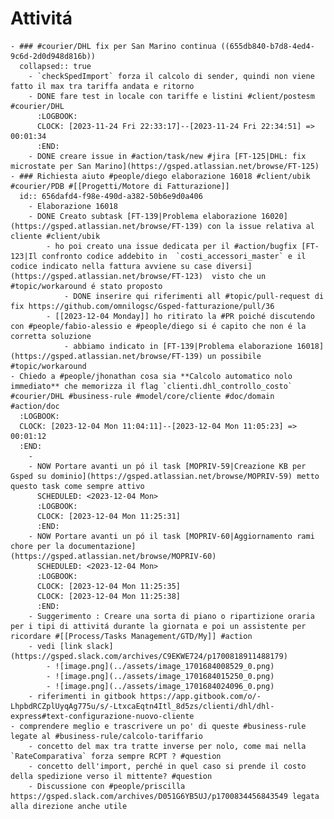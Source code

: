 # Attivitá
	- ### #courier/DHL fix per San Marino continua ((655db840-b7d8-4ed4-9c6d-2d0d948d816b))
	  collapsed:: true
		- `checkSpedImport` forza il calcolo di sender, quindi non viene fatto il max tra tariffa andata e ritorno
		- DONE fare test in locale con tariffe e listini #client/postesm #courier/DHL
		  :LOGBOOK:
		  CLOCK: [2023-11-24 Fri 22:33:17]--[2023-11-24 Fri 22:34:51] =>  00:01:34
		  :END:
		- DONE creare issue in #action/task/new #jira [FT-125|DHL: fix microstate per San Marino](https://gsped.atlassian.net/browse/FT-125)
	- ### Richiesta aiuto #people/diego elaborazione 16018 #client/ubik #courier/PDB #[[Progetti/Motore di Fatturazione]]
	  id:: 656dafd4-f98e-490d-a382-50b6e9d0a406
		- Elaborazione 16018
		- DONE Creato subtask [FT-139|Problema elaborazione 16020](https://gsped.atlassian.net/browse/FT-139) con la issue relativa al cliente #client/ubik
			- ho poi creato una issue dedicata per il #action/bugfix [FT-123|Il confronto codice addebito in  `costi_accessori_master` e il codice indicato nella fattura avviene su case diversi](https://gsped.atlassian.net/browse/FT-123)  visto che un #topic/workaround é stato proposto
				- DONE inserire qui riferimenti all #topic/pull-request di fix https://github.com/omnilogsc/Gsped-fatturazione/pull/36
			- [[2023-12-04 Monday]] ho ritirato la #PR poiché discutendo con #people/fabio-alessio e #people/diego si é capito che non é la corretta soluzione
				- abbiamo indicato in [FT-139|Problema elaborazione 16018](https://gsped.atlassian.net/browse/FT-139) un possibile #topic/workaround
	- Chiedo a #people/jhonathan cosa sia **Calcolo automatico nolo immediato** che memorizza il flag `clienti.dhl_controllo_costo` #courier/DHL #business-rule #model/core/cliente #doc/domain #action/doc
	  :LOGBOOK:
	  CLOCK: [2023-12-04 Mon 11:04:11]--[2023-12-04 Mon 11:05:23] =>  00:01:12
	  :END:
		-
		- NOW Portare avanti un pó il task [MOPRIV-59|Creazione KB per Gsped su dominio](https://gsped.atlassian.net/browse/MOPRIV-59) metto questo task come sempre attivo
		  SCHEDULED: <2023-12-04 Mon>
		  :LOGBOOK:
		  CLOCK: [2023-12-04 Mon 11:25:31]
		  :END:
		- NOW Portare avanti un pó il task [MOPRIV-60|Aggiornamento rami chore per la documentazione](https://gsped.atlassian.net/browse/MOPRIV-60)
		  SCHEDULED: <2023-12-04 Mon>
		  :LOGBOOK:
		  CLOCK: [2023-12-04 Mon 11:25:35]
		  CLOCK: [2023-12-04 Mon 11:25:38]
		  :END:
		- Suggerimento : Creare una sorta di piano o ripartizione oraria per i tipi di attivitá durante la giornata e poi un assistente per ricordare #[[Process/Tasks Management/GTD/My]] #action
		- vedi [link slack](https://gsped.slack.com/archives/C9EKWE724/p1700818911488179)
			- ![image.png](../assets/image_1701684008529_0.png)
			- ![image.png](../assets/image_1701684015250_0.png)
			- ![image.png](../assets/image_1701684024096_0.png)
		- riferimenti in gitbook https://app.gitbook.com/o/-LhpbdRCZplUyqAg775u/s/-LtxcaEqtn4Itl_8d5zs/clienti/dhl/dhl-express#text-configurazione-nuovo-cliente
	- comprendere meglio e trascrivere un po' di queste #business-rule legate al #business-rule/calcolo-tariffario
		- concetto del max tra tratte inverse per nolo, come mai nella `RateComparativa` forza sempre RCPT ? #question
		- concetto dell'import, perché in quel caso si prende il costo della spedizione verso il mittente? #question
		- Discussione con #people/priscilla https://gsped.slack.com/archives/D051G6YB5UJ/p1700834456843549 legata alla direzione anche utile